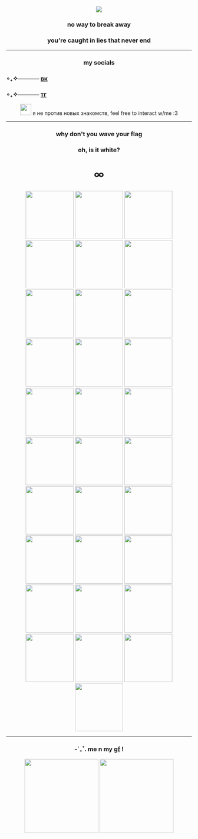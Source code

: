 ### <p align="center"> ![](https://komarev.com/ghpvc/?username=kaizenyann&color=blue)
### <p align="center">no way to break away
### <p align="center">      you're caught in lies that never end
____ 

### <p align="center">my socials
### ∘₊✧───── [вк](https://vk.com/kaizenyan)
### ∘₊✧───── [тг](https://t.me/kaizenyan)
<p align="center"> <img src="https://static.wikia.nocookie.net/danganronpa/images/3/3f/Nagito_Komaeda_Island_Mode_Icon.png/revision/latest?cb=20170218094824"<width="30" height="30"> я не против новых знакомств, feel free to interact w/me :3
  
____
  
### <p align="center"> why don't you wave your flag
### <p align="center"> oh, is it white?
# <p align="center">∞

<p align="center"> <img src="https://media1.tenor.com/m/DYI3GZgQefUAAAAC/lavgyu.gif"<width="130" height="130">
<img src="https://media1.tenor.com/m/xf5QOEzUR4gAAAAd/sigewinne-genshin-impact.gif"<width="130" height="130">
<img src="https://media1.tenor.com/m/reZktWkxtQYAAAAC/nagito-komaeda.gif"<width="130" height="130">
<img src="https://media1.tenor.com/m/6DL25hz9fSkAAAAd/idv-identityv.gif"<width="130" height="130">
<img src="https://media1.tenor.com/m/XEG1y6PbO3gAAAAd/byuntear-txt.gif"<width="130" height="130">
<img src="https://media1.tenor.com/m/sGt8Sv4c8hwAAAAd/venti-genshin-impact.gif"<width="130" height="130">
<img src="https://media1.tenor.com/m/AVxAzvMrhwwAAAAC/basil-omori.gif"<width="130" height="130">
<img src="https://media1.tenor.com/m/AFmBYrF3L38AAAAd/mizuki-mizuki-akiyama.gif"<width="130" height="130">
<img src="https://media.tenor.com/1spWr8nw8VQAAAAd/yttd-shy.gif"<width="130" height="130">
<img src="https://media1.tenor.com/m/JxOPntQrz-QAAAAd/xdinary-heroes-xdhluvs.gif"<width="130" height="130">
<img src="https://media1.tenor.com/m/HRFnbJZYZAMAAAAd/love-kinich.gif"<width="130" height="130">
<img src="https://media1.tenor.com/m/WvdnsQLqpnAAAAAd/actspromise-beomjun-hug.gif"<width="130" height="130">
<img src="https://media1.tenor.com/m/u0C0NyHvaGcAAAAd/basil-omori-sans-undertale.gif"<width="130" height="130">
<img src="https://media1.tenor.com/m/drtCZevDWmoAAAAd/enstars-ayase-mayoi.gif"<width="130" height="130">
<img src="https://c.tenor.com/NL3JGouccFwAAAAC/tenor.gif"<width="130" height="130">
<img src="https://media1.tenor.com/m/tqXJi50FH38AAAAd/rui-kamishiro-good-night.gif"<width="130" height="130">
<img src="https://media1.tenor.com/m/k5L6bvfqi1cAAAAd/beomgyu-txt.gif"<width="130" height="130">
<img src="https://media1.tenor.com/m/LW2tZcwIeb0AAAAC/genshin-impact-picmix-picmix.gif"<width="130" height="130">
<img src="https://media1.tenor.com/m/Ob3lI9jaQLkAAAAC/kazuha-kaedehara.gif"<width="130" height="130">
<img src="https://media.tenor.com/0px_qIBQaBQAAAAj/ppulbatu-dagonyang.gif"<width="130" height="130">
<img src="https://media1.tenor.com/m/bEaVVkI-wOwAAAAC/ruikasa.gif"<width="130" height="130">
<img src="https://media1.tenor.com/m/TVo5pnvRYpwAAAAd/mayoi-mayoi-ayase.gif"<width="130" height="130">
<img src="https://media1.tenor.com/m/mmCgTIKi6OwAAAAd/kaedehara-kazuha-genshin-impact.gif"<width="130" height="130">
<img src="https://c.tenor.com/6wYNLZoaE3YAAAAC/tenor.gif"<width="130" height="130">
<img src="https://media1.tenor.com/m/EGyIBjfe0MkAAAAd/rui-kamishiro-project-sekai.gif"<width="130" height="130">
<img src="https://media.tenor.com/LfXkK-A6b-8AAAAd/gaon-xdinary-heroes.gif"<width="130" height="130">
<img src="https://media1.tenor.com/m/WK7lG7U-pOUAAAAd/aster-nu-carnival.gif"<width="130" height="130">
<img src="https://media1.tenor.com/m/4ecdI2SgTHsAAAAd/kinich-genshin-impact.gif"<width="130" height="130">
<img src="https://media1.tenor.com/m/94L3EavI1LwAAAAC/kuroaka-yuri.gif"<width="130" height="130">
<img src="https://media1.tenor.com/m/SdF8q7C4Z78AAAAd/xdinary-heroes-gaon-xdinary-heroes-jiseok.gif"<width="130" height="130">
<img src="https://c.tenor.com/dYXnUtDP3jAAAAAC/tenor.gif"<width="130" height="130">
  
____

### <p align="center"> -ˋ₊˚. me n my [gf](https://github.com/ebatHarvey) !
<p align="center"> <img src="https://media1.tenor.com/m/IrPd2m1R0GUAAAAC/xiaoven-venxiao.gif"<width="200" height="200">
<img src="https://media1.tenor.com/m/rJ9q1IMK8soAAAAC/xiaoven-venxiao.gif"<width="200" height="200">
